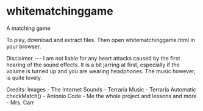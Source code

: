 # whitematchinggame
A matching game

To play, download and extract files. Then open whitematchinggame.html in your browser.

Disclaimer --- I am not liable for any heart attacks caused by the first hearing of the sound effects. It is a bit jarring at first, especially if the volume is turned up and you are wearing headphones. The music however, is quite lovely.


Credits:
Images - The Internet
Sounds - Terraria
Music - Terraria
Automatic checkMatch() - Antonio
Code - Me
the whole project and lessons and more - Mrs. Carr

